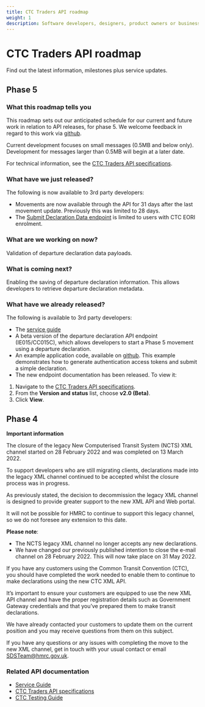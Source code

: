 ```yaml
---
title: CTC Traders API roadmap
weight: 1
description: Software developers, designers, product owners or business analysts - see how you can integrate your software with Common Transit Convention Traders API.
---
```

# CTC Traders API roadmap

Find out the latest information, milestones plus service updates.

## Phase 5
### What this roadmap tells you
This roadmap sets out our anticipated schedule for our current and future work in relation to API releases, for phase 5. We welcome feedback in regard to this work via [github](https://github.com/hmrc/common-transit-convention-traders/issues).

Current development focuses on small messages (0.5MB and below only). Development for messages larger than 0.5MB will begin at a later date.

For technical information, see the [CTC Traders API specifications](/api-documentation/docs/api/service/common-transit-convention-traders/2.0).

### What have we just released?
The following is now available to 3rd party developers:

- Movements are now available through the API for 31 days after the last movement update. Previously this was limited to 28 days.
- The [Submit Declaration Data endpoint](/api-documentation/docs/api/service/common-transit-convention-traders/2.0#Send%20a%20Declaration%20Data%20message) is limited to users with CTC EORI enrolment. 

### What are we working on now?
Validation of departure declaration data payloads.

### What is coming next?
Enabling the saving of departure declaration information. This allows developers to retrieve departure declaration metadata.

### What have we already released?
The following is available to 3rd party developers:

- The [service guide](/guides/ctc-traders-phase5-service-guide/)
- A beta version of the departure declaration API endpoint (IE015/CC015C), which allows developers to start a Phase 5 movement using a departure declaration.
- An example application code, available on [github](https://github.com/hmrc/ctc-traders-example-java-client). This example demonstrates how to generate authentication access tokens and submit a simple declaration.
- The new endpoint documentation has been released. To view it:

1. Navigate to the [CTC Traders API specifications](/api-documentation/docs/api/service/common-transit-convention-traders/2.0).
2. From the **Version and status** list, choose **v2.0 (Beta)**.
3. Click **View**.

## Phase 4

**Important information**

The closure of the legacy New Computerised Transit System (NCTS) XML channel started on 28 February 2022 and was completed on 13 March 2022.

To support developers who are still migrating clients, declarations made into the legacy XML channel continued to be accepted whilst the closure process was in progress. 

As previously stated, the decision to decommission the legacy XML channel is designed to provide greater support to the new XML API and Web portal.

It will not be possible for HMRC to continue to support this legacy channel, so we do not foresee any extension to this date.

**Please note**:

 - The NCTS legacy XML channel no longer accepts any new declarations.
 - We have changed our previously published intention to close the e-mail channel on 28 February 2022.  This will now take place on 31 May 2022.

If you have any customers using the Common Transit Convention (CTC), you should have completed the work needed to enable them to continue to make declarations using the new CTC XML API. 

It’s important to ensure your customers are equipped to use the new XML API channel and have the proper registration details such as Government Gateway credentials and that you’ve prepared them to make transit declarations.

We have already contacted your customers to update them on the current position and you may receive questions from them on this subject.

If you have any questions or any issues with completing the move to the new XML channel, get in touch with your usual contact or email [SDSTeam@hmrc.gov.uk](mailto:SDSTeam@hmrc.gov.uk).

### Related API documentation
<!--- Section owner: MTD Programme --->

  * [Service Guide](https://developer.service.hmrc.gov.uk/guides/common-transit-convention-traders-service-guide/)
  * [CTC Traders API specifications](https://developer.service.hmrc.gov.uk/api-documentation/docs/api/service/common-transit-convention-traders/1.0)
  * [CTC Testing Guide](https://developer.service.hmrc.gov.uk/guides/common-transit-convention-traders-testing-guide)
